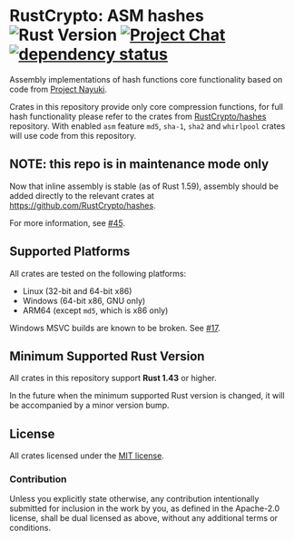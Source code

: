 # RustCrypto: ASM hashes ![Rust Version][rustc-image] [![Project Chat][chat-image]][chat-link] [![dependency status][deps-image]][deps-link]

Assembly implementations of hash functions core functionality based on code from
[Project Nayuki](https://www.nayuki.io/).

Crates in this repository provide only core compression functions, for full hash
functionality please refer to the crates from
[RustCrypto/hashes](https://github.com/RustCrypto/hashes) repository. With
enabled `asm` feature `md5`, `sha-1`, `sha2` and `whirlpool` crates will use
code from this repository.

## NOTE: this repo is in maintenance mode only

Now that inline assembly is stable (as of Rust 1.59), assembly should be added
directly to the relevant crates at <https://github.com/RustCrypto/hashes>.

For more information, see [#45].

## Supported Platforms

All crates are tested on the following platforms:

- Linux (32-bit and 64-bit x86)
- Windows (64-bit x86, GNU only)
- ARM64 (except `md5`, which is x86 only)

Windows MSVC builds are known to be broken. See [#17].

## Minimum Supported Rust Version

All crates in this repository support **Rust 1.43** or higher.

In the future when the minimum supported Rust version is changed,
it will be accompanied by a minor version bump.

## License

All crates licensed under the [MIT license](http://opensource.org/licenses/MIT).

### Contribution

Unless you explicitly state otherwise, any contribution intentionally submitted
for inclusion in the work by you, as defined in the Apache-2.0 license, shall be
dual licensed as above, without any additional terms or conditions.

[//]: # (badges)

[rustc-image]: https://img.shields.io/badge/rustc-1.43+-blue.svg
[chat-image]: https://img.shields.io/badge/zulip-join_chat-blue.svg
[chat-link]: https://rustcrypto.zulipchat.com/#narrow/stream/260041-hashes
[deps-image]: https://deps.rs/repo/github/RustCrypto/asm-hashes/status.svg
[deps-link]: https://deps.rs/repo/github/RustCrypto/asm-hashes

[//]: # (general links)

[#17]: https://github.com/RustCrypto/asm-hashes/issues/17
[#45]: https://github.com/RustCrypto/asm-hashes/issues/45

